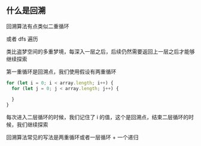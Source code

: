 ## 什么是回溯

回溯算法有点类似二重循环

或者 dfs 遍历

类比盗梦空间的多重梦境，每深入一层之后，后续仍然需要返回上一层之后才能够继续探索

第一重循环是回溯点，我们使用假设有两重循环

```js
for (let i = 0; i < array.length; i++) {
  for (let j = 0; j < array.length; j++) {
    
  }  
}
```

每次进入二层循环的时候，我们记住了 i 的值，这个是回溯点，结束二层循环的时候，我们继续探索

回溯算法常见的写法是两重循环或者一层循环 + 一个递归